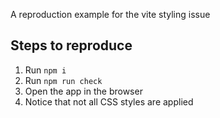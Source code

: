 A reproduction example for the vite styling issue

## Steps to reproduce

1. Run `npm i`
2. Run `npm run check`
3. Open the app in the browser
4. Notice that not all CSS styles are applied
